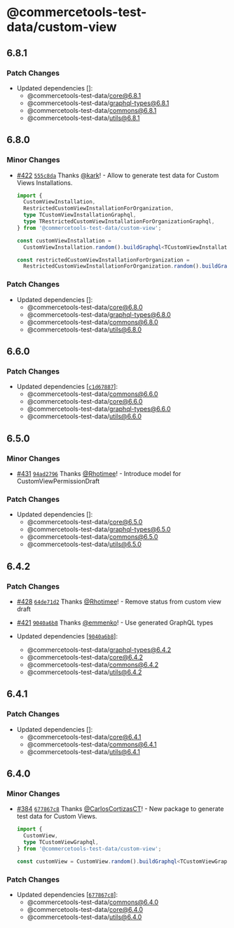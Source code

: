 # @commercetools-test-data/custom-view

## 6.8.1

### Patch Changes

- Updated dependencies []:
  - @commercetools-test-data/core@6.8.1
  - @commercetools-test-data/graphql-types@6.8.1
  - @commercetools-test-data/commons@6.8.1
  - @commercetools-test-data/utils@6.8.1

## 6.8.0

### Minor Changes

- [#422](https://github.com/commercetools/test-data/pull/422) [`555c8da`](https://github.com/commercetools/test-data/commit/555c8da7d28d81c7ec385cde27fe768cdf4728fb) Thanks [@kark](https://github.com/kark)! - Allow to generate test data for Custom Views Installations.

  ```ts
  import {
    CustomViewInstallation,
    RestrictedCustomViewInstallationForOrganization,
    type TCustomViewInstallationGraphql,
    type TRestrictedCustomViewInstallationForOrganizationGraphql,
  } from '@commercetools-test-data/custom-view';

  const customViewInstallation =
    CustomViewInstallation.random().buildGraphql<TCustomViewInstallationGraphql>();

  const restrictedCustomViewInstallationForOrganization =
    RestrictedCustomViewInstallationForOrganization.random().buildGraphql<TRestrictedCustomViewInstallationForOrganizationGraphql>();
  ```

### Patch Changes

- Updated dependencies []:
  - @commercetools-test-data/core@6.8.0
  - @commercetools-test-data/graphql-types@6.8.0
  - @commercetools-test-data/commons@6.8.0
  - @commercetools-test-data/utils@6.8.0

## 6.6.0

### Patch Changes

- Updated dependencies [[`c1d67887`](https://github.com/commercetools/test-data/commit/c1d678873faeb4de4f995fb705b67b5633748562)]:
  - @commercetools-test-data/commons@6.6.0
  - @commercetools-test-data/core@6.6.0
  - @commercetools-test-data/graphql-types@6.6.0
  - @commercetools-test-data/utils@6.6.0

## 6.5.0

### Minor Changes

- [#431](https://github.com/commercetools/test-data/pull/431) [`94ad2796`](https://github.com/commercetools/test-data/commit/94ad27965528a6c5f7008e1c32b159aeec3bc5ea) Thanks [@Rhotimee](https://github.com/Rhotimee)! - Introduce model for CustomViewPermissionDraft

### Patch Changes

- Updated dependencies []:
  - @commercetools-test-data/core@6.5.0
  - @commercetools-test-data/graphql-types@6.5.0
  - @commercetools-test-data/commons@6.5.0
  - @commercetools-test-data/utils@6.5.0

## 6.4.2

### Patch Changes

- [#428](https://github.com/commercetools/test-data/pull/428) [`64de71d2`](https://github.com/commercetools/test-data/commit/64de71d26e02eac43f75537a4ce5529feade0790) Thanks [@Rhotimee](https://github.com/Rhotimee)! - Remove status from custom view draft

- [#421](https://github.com/commercetools/test-data/pull/421) [`9040a6b8`](https://github.com/commercetools/test-data/commit/9040a6b813d83efc43f693ff5b827d5e2dc17c43) Thanks [@emmenko](https://github.com/emmenko)! - Use generated GraphQL types

- Updated dependencies [[`9040a6b8`](https://github.com/commercetools/test-data/commit/9040a6b813d83efc43f693ff5b827d5e2dc17c43)]:
  - @commercetools-test-data/graphql-types@6.4.2
  - @commercetools-test-data/core@6.4.2
  - @commercetools-test-data/commons@6.4.2
  - @commercetools-test-data/utils@6.4.2

## 6.4.1

### Patch Changes

- Updated dependencies []:
  - @commercetools-test-data/core@6.4.1
  - @commercetools-test-data/commons@6.4.1
  - @commercetools-test-data/utils@6.4.1

## 6.4.0

### Minor Changes

- [#384](https://github.com/commercetools/test-data/pull/384) [`677867c8`](https://github.com/commercetools/test-data/commit/677867c829ba60bd4c819ad544cc841f7b6d3ece) Thanks [@CarlosCortizasCT](https://github.com/CarlosCortizasCT)! - New package to generate test data for Custom Views.

  ```ts
  import {
    CustomView,
    type TCustomViewGraphql,
  } from '@commercetools-test-data/custom-view';

  const customView = CustomView.random().buildGraphql<TCustomViewGraphql>();
  ```

### Patch Changes

- Updated dependencies [[`677867c8`](https://github.com/commercetools/test-data/commit/677867c829ba60bd4c819ad544cc841f7b6d3ece)]:
  - @commercetools-test-data/commons@6.4.0
  - @commercetools-test-data/core@6.4.0
  - @commercetools-test-data/utils@6.4.0
